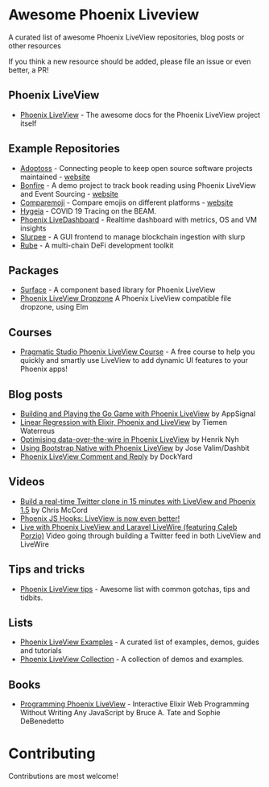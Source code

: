 # Awesome Phoenix Liveview

A curated list of awesome Phoenix LiveView repositories, blog posts or other resources

If you think a new resource should be added, please file an issue or even better, a PR!

## Phoenix LiveView

- [Phoenix LiveView](https://hexdocs.pm/phoenix_live_view/Phoenix.LiveView.html) - The awesome docs for the Phoenix LiveView project itself

## Example Repositories

- [Adoptoss](https://github.com/adoptoposs/adoptoposs) - Connecting people to keep
  open source software projects maintained - [website](https://adoptoposs.org/)
- [Bonfire](https://github.com/qhwa/bonfire) - A demo project to track book reading using Phoenix LiveView and Event Sourcing - [website](https://bonfire.ooo/)
- [Comparemoji](https://github.com/maxvw/comparemoji.com) - Compare emojis on different platforms - [website](https://comparemoji.com)
- [Hygeia](https://github.com/jshmrtn/hygeia) - COVID 19 Tracing on the BEAM.
- [Phoenix LiveDashboard](https://github.com/phoenixframework/phoenix_live_dashboard/) - Realtime dashboard with metrics, OS and VM insights
- [Slurpee](https://github.com/fremantle-industries/slurpee) - A GUI frontend to manage blockchain ingestion with slurp
- [Rube](https://github.com/fremantle-industries/rube) - A multi-chain DeFi development toolkit

## Packages

- [Surface](https://hex.pm/packages/surface) - A component based library for Phoenix LiveView
- [Phoenix LiveView Dropzone](https://hex.pm/packages/phoenix_live_view_dropzone) A Phoenix LiveView compatible file dropzone, using Elm

## Courses

- [Pragmatic Studio Phoenix LiveView Course](https://pragmaticstudio.com/phoenix-liveview) - A free course to help you quickly and smartly use LiveView to add dynamic UI features to your Phoenix apps!

## Blog posts

- [Building and Playing the Go Game with Phoenix LiveView](https://blog.appsignal.com/2019/06/18/elixir-alchemy-building-go-with-phoenix-live-view.html) by AppSignal
- [Linear Regression with Elixir, Phoenix and LiveView](https://tiemenwaterreus.com/posts/linear-regression-elixir-phoenix-liveview-i/) by Tiemen Waterreus
- [Optimising data-over-the-wire in Phoenix LiveView](https://thepugautomatic.com/2020/07/optimising-data-over-the-wire-in-phoenix-liveview/) by Henrik Nyh
- [Using Bootstrap Native with Phoenix LiveView](https://dashbit.co/blog/using-bootstrap-native-with-live-view) by Jose Valim/Dashbit
- [Phoenix LiveView Comment and Reply](https://dockyard.com/blog/2019/11/25/phoenix-liveview-comment-and-reply) by DockYard


## Videos

- [Build a real-time Twitter clone in 15 minutes with LiveView and Phoenix 1.5](https://www.youtube.com/watch?v=MZvmYaFkNJI) by Chris McCord
- [Phoenix JS Hooks: LiveView is now even better!](https://www.youtube.com/watch?v=shoLKuEUQIU)
- [Live with Phoenix LiveView and Laravel LiveWire (featuring Caleb Porzio)](https://www.youtube.com/watch?v=0iNCrQASviQ) Video going through building a Twitter feed in both LiveView and LiveWire

## Tips and tricks

- [Phoenix LiveView tips](https://github.com/nshoes/phoenix-live-view-tips) - Awesome list with common gotchas, tips and tidbits.

## Lists

- [Phoenix LiveView Examples](https://tefter.io/zorbash/lists/phoenix-liveview-examples) - A curated list of examples, demos, guides and tutorials
- [Phoenix LiveView Collection](https://phx-live-view-collection.gigalixirapp.com/) - A collection of demos and examples.

## Books

- [Programming Phoenix LiveView](https://pragprog.com/titles/liveview/programming-phoenix-liveview/) - Interactive Elixir Web Programming Without Writing Any JavaScript by Bruce A. Tate and Sophie DeBenedetto

# Contributing

Contributions are most welcome!
